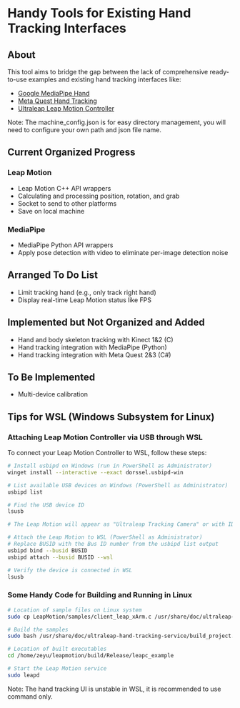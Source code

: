 # Handy Tools for Existing Hand Tracking Interfaces

## About

This tool aims to bridge the gap between the lack of comprehensive ready-to-use examples and existing hand tracking interfaces like:
- [Google MediaPipe Hand](https://developers.google.com/mediapipe/solutions/vision/hand_landmarker)
- [Meta Quest Hand Tracking](https://developer.oculus.com/documentation/unity/unity-handtracking/)
- [Ultraleap Leap Motion Controller](https://developer.leapmotion.com/get-started/)

Note: The machine_config.json is for easy directory management, you will need to configure your own path and json file name.

## Current Organized Progress
### Leap Motion
- Leap Motion C++ API wrappers
- Calculating and processing position, rotation, and grab
- Socket to send to other platforms
- Save on local machine

### MediaPipe
- MediaPipe Python API wrappers
- Apply pose detection with video to eliminate per-image detection noise


## Arranged To Do List
- Limit tracking hand (e.g., only track right hand)
- Display real-time Leap Motion status like FPS


## Implemented but Not Organized and Added
- Hand and body skeleton tracking with Kinect 1&2 (C)
- Hand tracking integration with MediaPipe (Python)
- Hand tracking integration with Meta Quest 2&3 (C#)


## To Be Implemented
- Multi-device calibration


## Tips for WSL (Windows Subsystem for Linux)

### Attaching Leap Motion Controller via USB through WSL

To connect your Leap Motion Controller to WSL, follow these steps:

```bash
# Install usbipd on Windows (run in PowerShell as Administrator)
winget install --interactive --exact dorssel.usbipd-win

# List available USB devices on Windows (PowerShell as Administrator)
usbipd list

# Find the USB device ID
lsusb

# The Leap Motion will appear as "Ultraleap Tracking Camera" or with ID 2936 

# Attach the Leap Motion to WSL (PowerShell as Administrator)
# Replace BUSID with the Bus ID number from the usbipd list output
usbipd bind --busid BUSID
usbipd attach --busid BUSID --wsl

# Verify the device is connected in WSL
lsusb
```


### Some Handy Code for Building and Running in Linux

```bash
# Location of sample files on Linux system
sudo cp LeapMotion/samples/client_leap_xArm.c /usr/share/doc/ultraleap-hand-tracking-service/samples/client_leap_xArm.c

# Build the samples
sudo bash /usr/share/doc/ultraleap-hand-tracking-service/build_project.sh

# Location of built executables
cd /home/zeyu/leapmotion/build/Release/leapc_example

# Start the Leap Motion service
sudo leapd
```

Note: The hand tracking UI is unstable in WSL, it is recommended to use command only.
